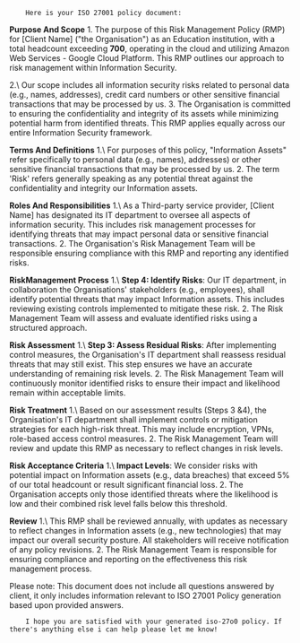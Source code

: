 



        Here is your ISO 27001 policy document:

**Purpose And Scope**
1\. The purpose of this Risk Management Policy (RMP) for [Client Name] ("the Organisation") as an Education institution, with a total headcount exceeding **700**, operating in the cloud and utilizing Amazon Web Services - Google Cloud Platform. This RMP outlines our approach to risk management within Information Security.

2\.\ Our scope includes all information security risks related to personal data (e.g., names, addresses), credit card numbers or other sensitive financial transactions that may be processed by us.
3\. The Organisation is committed to ensuring the confidentiality and integrity of its assets while minimizing potential harm from identified threats. This RMP applies equally across our entire Information Security framework.

**Terms And Definitions**
1\.\ For purposes of this policy, "Information Assets" refer specifically to personal data (e.g., names), addresses) or other sensitive financial transactions that may be processed by us.
2\. The term 'Risk' refers generally speaking as any potential threat against the confidentiality and integrity our Information assets.

**Roles And Responsibilities**
1\.\ As a Third-party service provider, [Client Name] has designated its IT department to oversee all aspects of information security. This includes risk management processes for identifying threats that may impact personal data or sensitive financial transactions.
2\. The Organisation's Risk Management Team will be responsible ensuring compliance with this RMP and reporting any identified risks.

**RiskManagement Process**
1\.\ **Step 4: Identify Risks**: Our IT department, in collaboration the Organisations' stakeholders (e.g., employees), shall identify potential threats that may impact Information assets. This includes reviewing existing controls implemented to mitigate these risk.
2\. The Risk Management Team will assess and evaluate identified risks using a structured approach.

**Risk Assessment**
1\.\ **Step 3: Assess Residual Risks**: After implementing control measures, the Organisation's IT department shall reassess residual threats that may still exist. This step ensures we have an accurate understanding of remaining risk levels.
2\. The Risk Management Team will continuously monitor identified risks to ensure their impact and likelihood remain within acceptable limits.

**Risk Treatment**
1\.\ Based on our assessment results (Steps 3 &amp;4), the Organisation's IT department shall implement controls or mitigation strategies for each high-risk threat. This may include encryption, VPNs, role-based access control measures.
2\. The Risk Management Team will review and update this RMP as necessary to reflect changes in risk levels.

**Risk Acceptance Criteria**
1\.\ **Impact Levels**: We consider risks with potential impact on Information assets (e.g., data breaches) that exceed 5% of our total headcount or result significant financial loss.
2\. The Organisation accepts only those identified threats where the likelihood is low and their combined risk level falls below this threshold.

**Review**
1\.\ This RMP shall be reviewed annually, with updates as necessary to reflect changes in Information assets (e.g., new technologies) that may impact our overall security posture. All stakeholders will receive notification of any policy revisions.
2\. The Risk Management Team is responsible for ensuring compliance and reporting on the effectiveness this risk management process.

Please note: This document does not include all questions answered by client, it only includes information relevant to ISO 27001 Policy generation based upon provided answers.



        I hope you are satisfied with your generated iso-27o0 policy. If there's anything else i can help please let me know!
